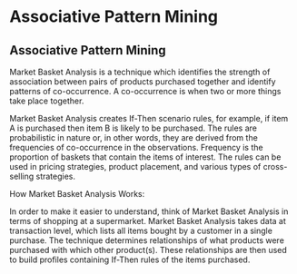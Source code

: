 # Associative Pattern Mining
<!-- ABOUT THE PROJECT -->
## Associative Pattern Mining
Market Basket Analysis is a technique which identifies the strength of association between pairs of products purchased together and identify patterns of co-occurrence. A co-occurrence is when two or more things take place together.

Market Basket Analysis creates If-Then scenario rules, for example, if item A is purchased then item B is likely to be purchased. The rules are probabilistic in nature or, in other words, they are derived from the frequencies of co-occurrence in the observations. Frequency is the proportion of baskets that contain the items of interest. The rules can be used in pricing strategies, product placement, and various types of cross-selling strategies.

How Market Basket Analysis Works:

In order to make it easier to understand, think of Market Basket Analysis in terms of shopping at a supermarket. Market Basket Analysis takes data at transaction level, which lists all items bought by a customer in a single purchase. The technique determines relationships of what products were purchased with which other product(s). These relationships are then used to build profiles containing If-Then rules of the items purchased.
